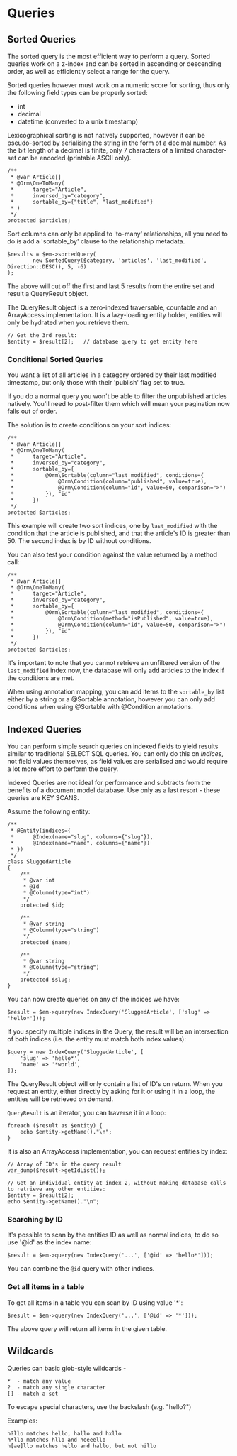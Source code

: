 Queries
=======

Sorted Queries
--------------
The sorted query is the most efficient way to perform a query. Sorted queries work on a z-index and can be sorted in
ascending or descending order, as well as efficiently select a range for the query.

Sorted queries however must work on a numeric score for sorting, thus only the following field types can be properly
sorted:

* int
* decimal
* datetime (converted to a unix timestamp)

Lexicographical sorting is not natively supported, however it can be pseudo-sorted by serialising the string in the
form of a decimal number. As the bit length of a decimal is finite, only 7 characters of a limited character-set 
can be encoded (printable ASCII only).

    /**
     * @var Article[]
     * @Orm\OneToMany(
     *      target="Article",
     *      inversed_by="category",
     *      sortable_by={"title", "last_modified"}
     * )
     */
    protected $articles;

Sort columns can only be applied to 'to-many' relationships, all you need to do is add a 'sortable_by' clause to the
relationship metadata.

    $results = $em->sortedQuery(
            new SortedQuery($category, 'articles', 'last_modified', Direction::DESC(), 5, -6)
    );

The above will cut off the first and last 5 results from the entire set and result a QueryResult object.

The QueryResult object is a zero-indexed traversable, countable and an ArrayAccess implementation. It is a 
lazy-loading entity holder, entities will only be hydrated when you retrieve them.

    // Get the 3rd result:
    $entity = $result[2];   // database query to get entity here

### Conditional Sorted Queries
You want a list of all articles in a category ordered by their last modified timestamp, but only those with their 
'publish' flag set to true.

If you do a normal query you won't be able to filter the unpublished articles natively. You'll need to post-filter them
which will mean your pagination now falls out of order.

The solution is to create conditions on your sort indices:

    /**
     * @var Article[]
     * @Orm\OneToMany(
     *      target="Article",
     *      inversed_by="category",
     *      sortable_by={
     *          @Orm\Sortable(column="last_modified", conditions={
     *              @Orm\Condition(column="published", value=true),
     *              @Orm\Condition(column="id", value=50, comparison=">")
     *          }), "id"
     *      })
     */
    protected $articles;

This example will create two sort indices, one by `last_modified` with the condition that the article is published, and
that the article's ID is greater than 50. The second index is by ID without conditions.

You can also test your condition against the value returned by a method call:

    /**
     * @var Article[]
     * @Orm\OneToMany(
     *      target="Article",
     *      inversed_by="category",
     *      sortable_by={
     *          @Orm\Sortable(column="last_modified", conditions={
     *              @Orm\Condition(method="isPublished", value=true),
     *              @Orm\Condition(column="id", value=50, comparison=">")
     *          }), "id"
     *      })
     */
    protected $articles;

It's important to note that you cannot retrieve an unfiltered version of the `last_modified` index now, the database
will only add articles to the index if the conditions are met. 

When using annotation mapping, you can add items to the `sortable_by` list either by a string or a @Sortable 
annotation, however you can only add conditions when using @Sortable with @Condition annotations.

Indexed Queries
---------------
You can perform simple search queries on indexed fields to yield results similar to traditional SELECT SQL queries.
You can only do this on *indices*, not field values themselves, as field values are serialised and would require a lot
more effort to perform the query.

Indexed Queries are not ideal for performance and subtracts from the benefits of a document model database. Use only 
as a last resort - these queries are KEY SCANS.

Assume the following entity:

    /**
     * @Entity(indices={
     *      @Index(name="slug", columns={"slug"}),
     *      @Index(name="name", columns={"name"})
     * })
     */
    class SluggedArticle
    {
        /**
         * @var int
         * @Id
         * @Column(type="int")
         */
        protected $id;
    
        /**
         * @var string
         * @Column(type="string")
         */
        protected $name;
    
        /**
         * @var string
         * @Column(type="string")
         */
        protected $slug;
    }

You can now create queries on any of the indices we have:

    $result = $em->query(new IndexQuery('SluggedArticle', ['slug' => 'hello*']));
    
If you specify multiple indices in the Query, the result will be an intersection of both indices (i.e. the entity must
match both index values):

    $query = new IndexQuery('SluggedArticle', [
        'slug' => 'hello*',
        'name' => '*world',
    ]);
    
The QueryResult object will only contain a list of ID's on return. When you request an entity, either directly by
asking for it or using it in a loop, the entities will be retrieved on demand.
 
`QueryResult` is an iterator, you can traverse it in a loop:

    foreach ($result as $entity) {
        echo $entity->getName()."\n";
    }

It is also an ArrayAccess implementation, you can request entities by index:

    // Array of ID's in the query result
    var_dump($result->getIdList());
    
    // Get an individual entity at index 2, without making database calls to retrieve any other entities:
    $entity = $result[2];
    echo $entity->getName()."\n";

### Searching by ID
It's possible to scan by the entities ID as well as normal indices, to do so use '@id' as the index name:

    $result = $em->query(new IndexQuery('...', ['@id' => 'hello*']));
    
You can combine the `@id` query with other indices. 

### Get all items in a table
To get all items in a table you can scan by ID using value '*':

    $result = $em->query(new IndexQuery('...', ['@id' => '*']));
    
The above query will return all items in the given table.
    
Wildcards
---------
Queries can basic glob-style wildcards -
 
    *  - match any value 
    ?  - match any single character
    [] - match a set
    
To escape special characters, use the backslash (e.g. "hello\?")

Examples:

    h?llo matches hello, hallo and hxllo
    h*llo matches hllo and heeeello
    h[ae]llo matches hello and hallo, but not hillo
